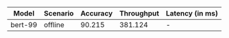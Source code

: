 | Model   | Scenario   |   Accuracy |   Throughput | Latency (in ms)   |
|---------|------------|------------|--------------|-------------------|
| bert-99 | offline    |     90.215 |      381.124 | -                 |